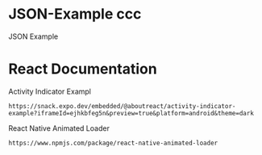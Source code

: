 # JSON-Example ccc
JSON Example

# React Documentation

Activity Indicator Exampl
```
https://snack.expo.dev/embedded/@aboutreact/activity-indicator-example?iframeId=ejhkbfeg5n&preview=true&platform=android&theme=dark
```

React Native Animated Loader
```
https://www.npmjs.com/package/react-native-animated-loader
```
